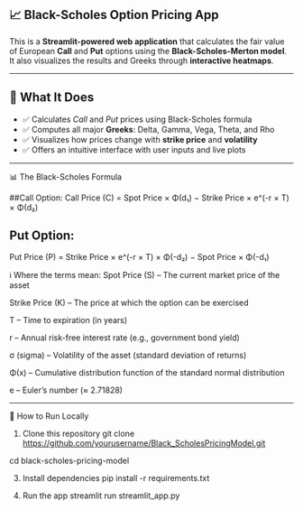 ## 📈 Black-Scholes Option Pricing App

This is a **Streamlit-powered web application** that calculates the fair value of European **Call** and **Put** options using the **Black-Scholes-Merton model**. It also visualizes the results and Greeks through **interactive heatmaps**.

---

## 🧠 What It Does

- ✅ Calculates *Call* and *Put* prices using Black-Scholes formula
- ✅ Computes all major **Greeks**: Delta, Gamma, Vega, Theta, and Rho
- ✅ Visualizes how prices change with **strike price** and **volatility**
- ✅ Offers an intuitive interface with user inputs and live plots

---

📊 The Black-Scholes Formula

##Call Option:
Call Price (C) = Spot Price × Φ(d₁) − Strike Price × e^(-r × T) × Φ(d₂)

## Put Option:
Put Price (P) = Strike Price × e^(-r × T) × Φ(-d₂) − Spot Price × Φ(-d₁)

ℹ️ Where the terms mean:
Spot Price (S) – The current market price of the asset

Strike Price (K) – The price at which the option can be exercised

T – Time to expiration (in years)

r – Annual risk-free interest rate (e.g., government bond yield)

σ (sigma) – Volatility of the asset (standard deviation of returns)

Φ(x) – Cumulative distribution function of the standard normal distribution

e – Euler’s number (≈ 2.71828)


---

 🚀 How to Run Locally

1. Clone this repository
git clone https://github.com/yourusername/Black_ScholesPricingModel.git

 cd black-scholes-pricing-model

3. Install dependencies
pip install -r requirements.txt

4. Run the app
streamlit run streamlit_app.py

